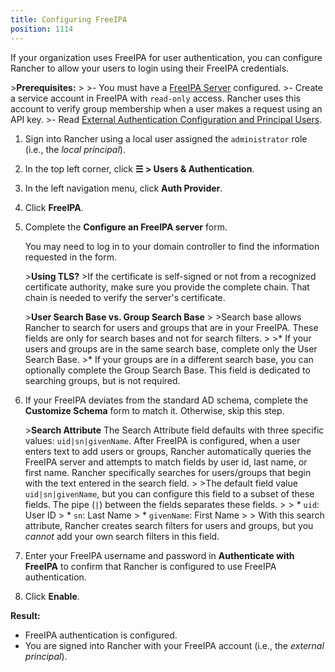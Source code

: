 ```yaml
---
title: Configuring FreeIPA
position: 1114
---
```


If your organization uses FreeIPA for user authentication, you can configure Rancher to allow your users to login using their FreeIPA credentials.

\>**Prerequisites:**
\>
\>- You must have a [FreeIPA Server](https://www.freeipa.org/) configured.
\>- Create a service account in FreeIPA with `read-only` access. Rancher uses this account to verify group membership when a user makes a request using an API key.
\>- Read [External Authentication Configuration and Principal Users](https://rancher.com/docs/rancher/v2.6/en/admin-settings/authentication/#external-authentication-configuration-and-principal-users).

1.  Sign into Rancher using a local user assigned the `administrator` role (i.e., the _local principal_).
1.	In the top left corner, click **☰ \> Users & Authentication**.
1. In the left navigation menu, click **Auth Provider**.
1. Click **FreeIPA**.
1.	Complete the **Configure an FreeIPA server** form.

	You may need to log in to your domain controller to find the information requested in the form.

	\>**Using TLS?**
 	\>If the certificate is self-signed or not from a recognized certificate authority, make sure you provide the complete chain. That chain is needed to verify the server's certificate.
	
	
	\>**User Search Base vs. Group Search Base**
	\>
	\>Search base allows Rancher to search for users and groups that are in your FreeIPA.  These fields are only for search bases and not for search filters.
	\>
	\>* If your users and groups are in the same search base, complete only the User Search Base.
	\>* If your groups are in a different search base, you can optionally complete the Group Search Base. This field is dedicated to searching groups, but is not required.

1.	If your FreeIPA deviates from the standard AD schema, complete the **Customize Schema** form to match it. Otherwise, skip this step.

	\>**Search Attribute** The Search Attribute field defaults with three specific values: `uid|sn|givenName`. After FreeIPA is configured, when a user enters text to add users or groups, Rancher automatically queries the FreeIPA server and attempts to match fields by user id, last name, or first name. Rancher specifically searches for users/groups that begin with the text entered in the search field.
	\>
	\>The default field value `uid|sn|givenName`, but you can configure this field to a subset of these fields. The pipe (`|`) between the fields separates these fields.
	\>
	\> * `uid`: User ID
	\> * `sn`: Last Name
	\> * `givenName`: First Name
	\>
	\> With this search attribute, Rancher creates search filters for users and groups, but you *cannot* add your own search filters in this field.

1.	Enter your FreeIPA username and password in **Authenticate with FreeIPA** to confirm that Rancher is configured to use FreeIPA authentication.
1. Click **Enable**.

**Result:**

- FreeIPA authentication is configured.
- You are signed into Rancher with your FreeIPA account (i.e., the _external principal_).
